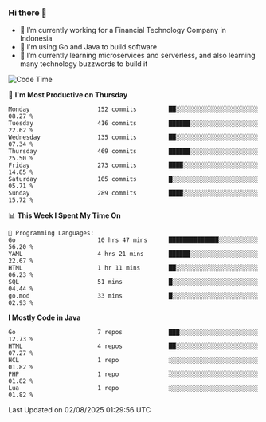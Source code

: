 ### Hi there 👋

<!--
**mazzama/mazzama** is a ✨ _special_ ✨ repository because its `README.md` (this file) appears on your GitHub profile.

Here are some ideas to get you started:

- 🔭 I’m currently working on ...
- 🌱 I’m currently learning ...
- 👯 I’m looking to collaborate on ...
- 🤔 I’m looking for help with ...
- 💬 Ask me about ...
- 📫 How to reach me: ...
- 😄 Pronouns: ...
- ⚡ Fun fact: ...
-->

- 🔭 I’m currently working for a Financial Technology Company in Indonesia
- :gun: I'm using Go and Java to build software
- 🌱 I’m currently learning microservices and serverless, and also learning many technology buzzwords to build it

<!--START_SECTION:waka-->
![Code Time](http://img.shields.io/badge/Code%20Time-4%2C149%20hrs%2045%20mins-blue)

📅 **I'm Most Productive on Thursday** 

```text
Monday                   152 commits         ██░░░░░░░░░░░░░░░░░░░░░░░   08.27 % 
Tuesday                  416 commits         ██████░░░░░░░░░░░░░░░░░░░   22.62 % 
Wednesday                135 commits         ██░░░░░░░░░░░░░░░░░░░░░░░   07.34 % 
Thursday                 469 commits         ██████░░░░░░░░░░░░░░░░░░░   25.50 % 
Friday                   273 commits         ████░░░░░░░░░░░░░░░░░░░░░   14.85 % 
Saturday                 105 commits         █░░░░░░░░░░░░░░░░░░░░░░░░   05.71 % 
Sunday                   289 commits         ████░░░░░░░░░░░░░░░░░░░░░   15.72 % 
```


📊 **This Week I Spent My Time On** 

```text
💬 Programming Languages: 
Go                       10 hrs 47 mins      ██████████████░░░░░░░░░░░   56.20 % 
YAML                     4 hrs 21 mins       ██████░░░░░░░░░░░░░░░░░░░   22.67 % 
HTML                     1 hr 11 mins        ██░░░░░░░░░░░░░░░░░░░░░░░   06.23 % 
SQL                      51 mins             █░░░░░░░░░░░░░░░░░░░░░░░░   04.44 % 
go.mod                   33 mins             █░░░░░░░░░░░░░░░░░░░░░░░░   02.93 % 
```

**I Mostly Code in Java** 

```text
Go                       7 repos             ███░░░░░░░░░░░░░░░░░░░░░░   12.73 % 
HTML                     4 repos             ██░░░░░░░░░░░░░░░░░░░░░░░   07.27 % 
HCL                      1 repo              ░░░░░░░░░░░░░░░░░░░░░░░░░   01.82 % 
PHP                      1 repo              ░░░░░░░░░░░░░░░░░░░░░░░░░   01.82 % 
Lua                      1 repo              ░░░░░░░░░░░░░░░░░░░░░░░░░   01.82 % 
```




 Last Updated on 02/08/2025 01:29:56 UTC
<!--END_SECTION:waka-->
